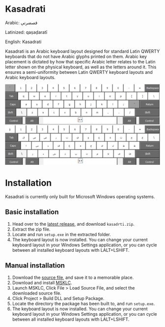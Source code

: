 # Kasadrati

Arabic: قصضرتي

Latinized: qaṣaḍaratī

English: Kasadrati


Kasadrati is an Arabic keyboard layout designed for standard Latin QWERTY keyboards that do not have Arabic glyphs printed on them. Arabic key placement is dictated by how that specific Arabic letter relates to the Latin letter shown on the physical keyboard, as well as the letters around it. This ensures a semi-uniformity between Latin QWERTY keyboard layouts and Arabic keyboard layouts.

![Kasadrati Reference Sheet](https://raw.githubusercontent.com/Mizosu97/Kasadrati/main/Kasadrati_Refsheet.png)

# Installation
Kasadrati is currently only built for Microsoft Windows operating systems.

## Basic installation
1. Head over to the [latest release](https://github.com/Mizosu97/Kasadrati/releases/tag/v1.0.0), and download `kasadrti.zip`.
2. Extract the zip file.
3. Locate and run `setup.exe` in the extracted folder.
4. The keyboard layout is now installed. You can change your current keyboard layout in your Windows Settings application, or you can cycle between all installed keyboard layouts with LALT+LSHIFT.

## Manual installation
1. Download the [source file](https://github.com/Mizosu97/Kasadrati/blob/main/Kasadrati.klc), and save it to a memorable place.
2. Download and install [MSKLC](https://www.microsoft.com/en-US/download/details.aspx?id=102134).
3. Launch MSKLC, Click File > Load Source File, and select the downloaded source file.
4. Click Project > Build DLL and Setup Package.
5. Locate the directory the package has been built to, and run `setup.exe`.
6. The keyboard layout is now installed. You can change your current keyboard layout in your Windows Settings application, or you can cycle between all installed keyboard layouts with LALT+LSHIFT.

